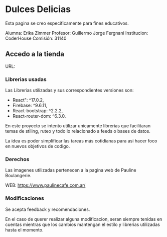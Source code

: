 # Dulces Delicias

Esta pagina se creo especificamente para fines educativos. 

Alumna: Erika Zimmer
Profesor: Guillermo Jorge Fergnani
Institucion: CoderHouse
Comisión: 31140

## Accedo a la tienda

URL: 

### Librerias usadas

Las Librerias utilizadas y sus correspondientes versiones son:

- React": ^17.0.2,
- Firebase: ^9.6.11,
- React-bootstrap: ^2.2.2,
- React-router-dom: ^6.3.0.

En este proyecto se intento utilizar unicamente librerias que facilitaran temas de stiling, ruteo y todo lo relacionado a feeds o bases de datos. 

La idea es poder simplificar las tareas más cotidianas para asi hacer foco en nuevos objetivos de codigo. 

### Derechos

Las imagenes utilizadas pertenecen a la pagina web de Pauline Boulangerie.

WEB: https://www.paulinecafe.com.ar/

### Modificaciones

Se acepta feedback y recomendaciones.

En el caso de querer realizar alguna modificacion, seran siempre tenidas en cuentas mientras que los cambios mantengan el estilo y librerias utilizadas hasta el momento. 